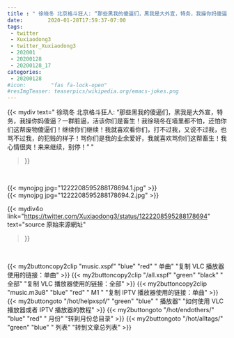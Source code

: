 ```yaml
---
title : " 徐晓冬 北京格斗狂人: “那些黑我的傻逼们，黑我是大外宣，特务，我操你妈傻逼？一群脏逼，活该你们是畜生！我徐晓冬在墙里都不怕，还怕你们这帮废物傻逼们！继续你们继续！我就喜欢看你们，打不过我，又说不过我，也骂不过我，的犯贱的样子！骂你们是我的业余爱好，我就喜欢骂你们这帮畜生！我心情很爽！来来继续，别停！”  "
date:        2020-01-28T17:59:37-07:00
tags:
 - twitter
 - Xuxiaodong3
 - twitter_Xuxiaodong3
 - 202001
 - 20200128
 - 20200128_17
categories:
 - 20200128
#icon:        "fas fa-lock-open"
#resImgTeaser: teaserpics/wikipedia.org/emacs-jokes.png
---
```


{{< mydiv text=" 徐晓冬 北京格斗狂人: “那些黑我的傻逼们，黑我是大外宣，特务，我操你妈傻逼？一群脏逼，活该你们是畜生！我徐晓冬在墙里都不怕，还怕你们这帮废物傻逼们！继续你们继续！我就喜欢看你们，打不过我，又说不过我，也骂不过我，的犯贱的样子！骂你们是我的业余爱好，我就喜欢骂你们这帮畜生！我心情很爽！来来继续，别停！”  "
>}}
<br>


 {{< mynojpg jpg="1222208595288178694.1.jpg" >}}<br>  {{< mynojpg jpg="1222208595288178694.2.jpg" >}}<br> 



{{< mydiv4o link="https://twitter.com/Xuxiaodong3/status/1222208595288178694"
text="source 原始來源網址"
>}}


<br>

{{< my2buttoncopy2clip "music.xspf"        "blue"   "red"    " 单曲"  "复制 VLC 播放器使用的链接：单曲" >}} {{< my2buttoncopy2clip "/all.xspf"         "green"  "black"  " 全部"  "复制 VLC 播放器使用的链接：全部" >}} {{< my2buttoncopy2clip "music.m3u8"        "blue"   "red"    " M1 "    "复制 IPTV 播放器使用的链接：单曲" >}} {{< my2buttongoto      "/hot/helpxspf/"    "green"  "blue"   " 播放器" "如何使用 VLC 播放器或者 IPTV 播放器的教程" >}} {{< my2buttongoto      "/hot/endothers/"   "blue"   "red"    " 月份"   "转到月份总目录" >}} {{< my2buttongoto      "/hot/alltags/"     "green"  "blue"   " 列表"   "转到文章总列表" >}} 

